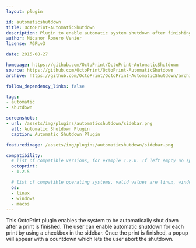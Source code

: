 ```yaml
---
layout: plugin

id: automaticshutdown
title: OctoPrint-AutomaticShutdown
description: Plugin to enable automatic system shutdown after finishing a print job
author: Nicanor Romero Venier
license: AGPLv3

date: 2015-08-27

homepage: https://github.com/OctoPrint/OctoPrint-AutomaticShutdown
source: https://github.com/OctoPrint/OctoPrint-AutomaticShutdown
archive: https://github.com/OctoPrint/OctoPrint-AutomaticShutdown/archive/master.zip

follow_dependency_links: false

tags:
- automatic
- shutdown

screenshots:
- url: /assets/img/plugins/automaticshutdown/sidebar.png
  alt: Automatic Shutdown Plugin
  caption: Automatic Shutdown Plugin

featuredimage: /assets/img/plugins/automaticshutdown/sidebar.png

compatibility:
  # list of compatible versions, for example 1.2.0. If left empty no specific version requirement will be assumed
  octoprint:
  - 1.2.5

  # list of compatible operating systems, valid values are linux, windows, macos, leaving empty defaults to all
  os:
  - linux
  - windows
  - macos
---
```


This OctoPrint plugin enables the system to be automatically shut down after a print is finished.
The user can enable automatic shutdown for each print by using a checkbox in the sidebar.
Once the print is finished, a popup will appear with a countdown which lets the user abort the shutdown.
